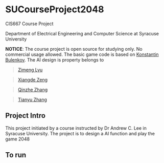 # SUCourseProject2048
CIS667 Course Project

Department of Electrical Engineering and Computer Science at Syracuse University

__NOTICE__: The course project is open source for studying only. No commercial usage allowed. The basic game code is based on [Konstantin Bulenkov](http://bulenkov.com/about).
The AI design is property belongs to 
> [Zimeng Lyu](zlyu01@syr.edu)

> [Xiangde Zeng](xizeng@syr.edu)

> [Qinzhe Zhang](qzhang22@syr.edu)

> [Tianyu Zhang](tzhang24@syr.edu)


## Project Intro
This project initiated by a course instructed by Dr Andrew C. Lee in Syracuse University. The project is to design a AI function and play the game 2048

## To run
